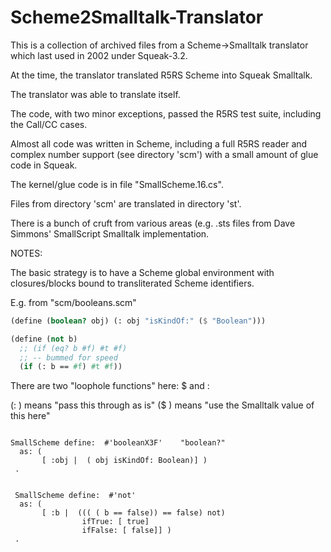 # Scheme2Smalltalk-Translator

This is a collection of archived files from a Scheme->Smalltalk translator which last used in 2002 under Squeak-3.2.

At the time, the translator translated R5RS Scheme into Squeak Smalltalk.

The translator was able to translate itself.

The code, with two minor exceptions, passed the R5RS test suite, including the Call/CC cases.

Almost all code was written in Scheme, including a full R5RS reader and complex number support (see directory 'scm') with a small amount of glue code in Squeak.

The kernel/glue code is in file "SmallScheme.16.cs".

Files from directory 'scm' are translated in directory 'st'.

There is a bunch of cruft from various areas (e.g. .sts files from Dave Simmons' SmallScript Smalltalk implementation.

NOTES:

The basic strategy is to have a Scheme global environment with closures/blocks bound to transliterated Scheme identifiers.

E.g. from "scm/booleans.scm"


````Scheme
(define (boolean? obj) (: obj "isKindOf:" ($ "Boolean")))

(define (not b) 
  ;; (if (eq? b #f) #t #f) 
  ;; -- bummed for speed
  (if (: b == #f) #t #f))
````

There are two "loophole functions" here:  $ and :


(: <whatever>) means "pass this through as is"
($ <whatever>) means "use the Smalltalk value of this here"

````Smalltalk

SmallScheme define:  #'booleanX3F'    "boolean?"
  as: ( 
       [ :obj |  ( obj isKindOf: Boolean)] )
 .


 SmallScheme define:  #'not'
  as: ( 
       [ :b |  ((( ( b == false)) == false) not)
               	ifTrue: [ true]
               	ifFalse: [ false]] )
 .
````
